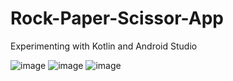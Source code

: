 # Rock-Paper-Scissor-App
Experimenting with Kotlin and Android Studio

![image](https://user-images.githubusercontent.com/62943847/152302778-2303692a-64f4-40eb-a313-7edb89ab9acf.png)
![image](https://user-images.githubusercontent.com/62943847/152302827-6210e773-2496-498b-b5d4-312996ba9054.png)
![image](https://user-images.githubusercontent.com/62943847/152302866-0e60b7bd-96a0-445b-8ba6-af7015d644d9.png)

